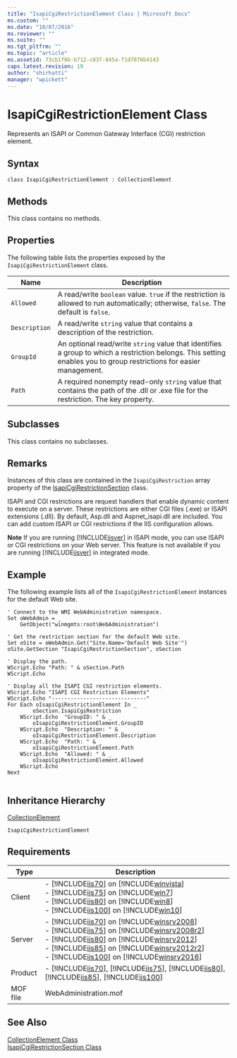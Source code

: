 ```yaml
---
title: "IsapiCgiRestrictionElement Class | Microsoft Docs"
ms.custom: ""
ms.date: "10/07/2016"
ms.reviewer: ""
ms.suite: ""
ms.tgt_pltfrm: ""
ms.topic: "article"
ms.assetid: 73cb1f6b-b712-c837-845a-f1d7076b4143
caps.latest.revision: 19
author: "shirhatti"
manager: "wpickett"
---
```

# IsapiCgiRestrictionElement Class
Represents an ISAPI or Common Gateway Interface (CGI) restriction element.  
  
## Syntax  
  
```vbs  
class IsapiCgiRestrictionElement : CollectionElement  
```  
  
## Methods  
 This class contains no methods.  
  
## Properties  
 The following table lists the properties exposed by the `IsapiCgiRestrictionElement` class.  
  
|Name|Description|  
|----------|-----------------|  
|`Allowed`|A read/write `boolean` value. `true` if the restriction is allowed to run automatically; otherwise, `false`. The default is `false`.|  
|`Description`|A read/write `string` value that contains a description of the restriction.|  
|`GroupId`|An optional read/write `string` value that identifies a group to which a restriction belongs. This setting enables you to group restrictions for easier management.|  
|`Path`|A required nonempty read-only `string` value that contains the path of the .dll or .exe file for the restriction. The key property.|  
  
## Subclasses  
 This class contains no subclasses.  
  
## Remarks  
 Instances of this class are contained in the `IsapiCgiRestriction` array property of the [IsapiCgiRestrictionSection](../wmi-provider/isapicgirestrictionsection-class.md) class.  
  
 ISAPI and CGI restrictions are request handlers that enable dynamic content to execute on a server. These restrictions are either CGI files (.exe) or ISAPI extensions (.dll). By default, Asp.dll and Aspnet_isapi.dll are included. You can add custom ISAPI or CGI restrictions if the IIS configuration allows.  
  
 **Note** If you are running [!INCLUDE[iisver](../wmi-provider/includes/iisver-md.md)] in ISAPI mode, you can use ISAPI or CGI restrictions on your Web server. This feature is not available if you are running [!INCLUDE[iisver](../wmi-provider/includes/iisver-md.md)] in integrated mode.  
  
## Example  
 The following example lists all of the `IsapiCgiRestrictionElement` instances for the default Web site.  
  
```  
' Connect to the WMI WebAdministration namespace.  
Set oWebAdmin = _  
    GetObject("winmgmts:root\WebAdministration")  
  
' Get the restriction section for the default Web site.  
Set oSite = oWebAdmin.Get("Site.Name='Default Web Site'")  
oSite.GetSection "IsapiCgiRestrictionSection", oSection  
  
' Display the path.  
WScript.Echo "Path: " & oSection.Path  
WScript.Echo  
  
' Display all the ISAPI CGI restriction elements.  
WScript.Echo "ISAPI CGI Restriction Elements"  
WScript.Echo "------------------------------"  
For Each oIsapiCgiRestrictionElement In _  
        oSection.IsapiCgiRestriction  
    WScript.Echo  "GroupID: " & _  
        oIsapiCgiRestrictionElement.GroupID  
    WScript.Echo  "Description: " & _  
        oIsapiCgiRestrictionElement.Description  
    WScript.Echo  "Path: " & _  
        oIsapiCgiRestrictionElement.Path  
    WScript.Echo  "Allowed: " & _  
        oIsapiCgiRestrictionElement.Allowed  
    WScript.Echo  
Next  
  
```  
  
## Inheritance Hierarchy  
 [CollectionElement](../wmi-provider/collectionelement-class.md)  
  
 `IsapiCgiRestrictionElement`  
  
## Requirements  
  
|Type|Description|  
|----------|-----------------|  
|Client|-   [!INCLUDE[iis70](../wmi-provider/includes/iis70-md.md)] on [!INCLUDE[winvista](../wmi-provider/includes/winvista-md.md)]<br />-   [!INCLUDE[iis75](../wmi-provider/includes/iis75-md.md)] on [!INCLUDE[win7](../wmi-provider/includes/win7-md.md)]<br />-   [!INCLUDE[iis80](../wmi-provider/includes/iis80-md.md)] on [!INCLUDE[win8](../wmi-provider/includes/win8-md.md)]<br />-   [!INCLUDE[iis100](../wmi-provider/includes/iis100-md.md)] on [!INCLUDE[win10](../wmi-provider/includes/win10-md.md)]|  
|Server|-   [!INCLUDE[iis70](../wmi-provider/includes/iis70-md.md)] on [!INCLUDE[winsrv2008](../wmi-provider/includes/winsrv2008-md.md)]<br />-   [!INCLUDE[iis75](../wmi-provider/includes/iis75-md.md)] on [!INCLUDE[winsrv2008r2](../wmi-provider/includes/winsrv2008r2-md.md)]<br />-   [!INCLUDE[iis80](../wmi-provider/includes/iis80-md.md)] on [!INCLUDE[winsrv2012](../wmi-provider/includes/winsrv2012-md.md)]<br />-   [!INCLUDE[iis85](../wmi-provider/includes/iis85-md.md)] on [!INCLUDE[winsrv2012r2](../wmi-provider/includes/winsrv2012r2-md.md)]<br />-   [!INCLUDE[iis100](../wmi-provider/includes/iis100-md.md)] on [!INCLUDE[winsrv2016](../wmi-provider/includes/winsrv2016-md.md)]|  
|Product|-   [!INCLUDE[iis70](../wmi-provider/includes/iis70-md.md)], [!INCLUDE[iis75](../wmi-provider/includes/iis75-md.md)], [!INCLUDE[iis80](../wmi-provider/includes/iis80-md.md)], [!INCLUDE[iis85](../wmi-provider/includes/iis85-md.md)], [!INCLUDE[iis100](../wmi-provider/includes/iis100-md.md)]|  
|MOF file|WebAdministration.mof|  
  
## See Also  
 [CollectionElement Class](../wmi-provider/collectionelement-class.md)   
 [IsapiCgiRestrictionSection Class](../wmi-provider/isapicgirestrictionsection-class.md)
